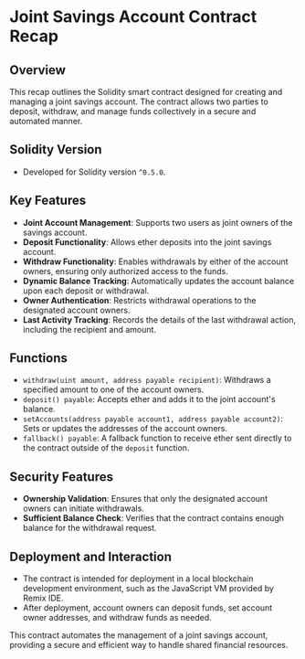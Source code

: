# Joint Savings Account Contract Recap

## Overview

This recap outlines the Solidity smart contract designed for creating and managing a joint savings account. The contract allows two parties to deposit, withdraw, and manage funds collectively in a secure and automated manner.

## Solidity Version

- Developed for Solidity version `^0.5.0`.

## Key Features

- **Joint Account Management**: Supports two users as joint owners of the savings account.
- **Deposit Functionality**: Allows ether deposits into the joint savings account.
- **Withdraw Functionality**: Enables withdrawals by either of the account owners, ensuring only authorized access to the funds.
- **Dynamic Balance Tracking**: Automatically updates the account balance upon each deposit or withdrawal.
- **Owner Authentication**: Restricts withdrawal operations to the designated account owners.
- **Last Activity Tracking**: Records the details of the last withdrawal action, including the recipient and amount.

## Functions

- `withdraw(uint amount, address payable recipient)`: Withdraws a specified amount to one of the account owners.
- `deposit() payable`: Accepts ether and adds it to the joint account's balance.
- `setAccounts(address payable account1, address payable account2)`: Sets or updates the addresses of the account owners.
- `fallback() payable`: A fallback function to receive ether sent directly to the contract outside of the `deposit` function.

## Security Features

- **Ownership Validation**: Ensures that only the designated account owners can initiate withdrawals.
- **Sufficient Balance Check**: Verifies that the contract contains enough balance for the withdrawal request.

## Deployment and Interaction

- The contract is intended for deployment in a local blockchain development environment, such as the JavaScript VM provided by Remix IDE.
- After deployment, account owners can deposit funds, set account owner addresses, and withdraw funds as needed.

This contract automates the management of a joint savings account, providing a secure and efficient way to handle shared financial resources.
